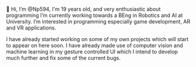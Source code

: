 👋 Hi, I’m @Np594, I'm 19 years old, and very enthusiastic about programming
I’m currently working towards a BEng in Robotics and AI at University.
I’m interested in programming especially game development, AR and VR applications.

I have already started working on some of my own projects which will start to appear on here soon.
I have already made use of computer vision and machine learning in my gesture controlled UI
which I intend to develop much further and fix some of the current bugs.
